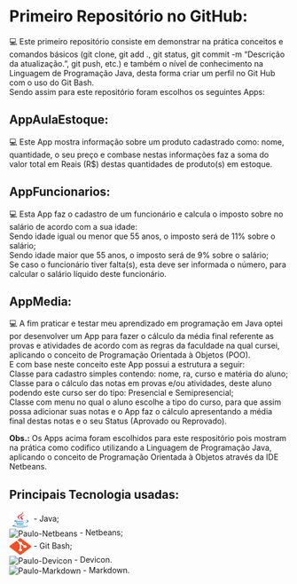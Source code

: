 # Primeiro Repositório no GitHub:
💻  Este primeiro repositório consiste em demonstrar na prática conceitos e comandos básicos (git clone, git add ., git status, git commit -m “Descrição da atualização.”, git push, etc.) e também o nível de conhecimento na Linguagem de Programação Java, desta forma criar um perfil no Git Hub com o uso do Git Bash.<br>
Sendo assim para este repositório foram escolhos os seguintes Apps:

## AppAulaEstoque:
💻  Este App mostra informação sobre um produto cadastrado como: nome, quantidade, o seu preço e combase nestas informações faz a soma do valor total em Reais (R$) destas quantidades de produto(s) em estoque.

## AppFuncionarios:
💻  Esta App faz o cadastro de um funcionário e calcula o imposto sobre no salário de acordo com a sua idade:<br>
Sendo idade igual ou menor que 55 anos, o imposto será de 11% sobre o salário;<br> 
Sendo idade maior que 55 anos, o imposto será de 9% sobre o salário;<br>
Se caso o funcionário tiver falta(s), esta deve ser informada o número, para calcular o salário líquido deste funcionário. 

## AppMedia:
💻  A fim praticar e testar meu aprendizado em programação em Java optei por desenvolver um App para fazer o cálculo da média final referente as provas e atividades de acordo com as regras da faculdade na qual cursei, aplicando o conceito de Programação Orientada à Objetos (POO).<br>
E com base neste conceito este App possui a estrutura a seguir:<br>
Classe para cadastro simples contendo: nome, ra, curso e matéria do aluno;<br>
Classe para o cálculo das notas em provas e/ou atividades, deste aluno podendo este curso ser do tipo: Presencial e Semipresencial;<br>
Classe com menu no qual o aluno escolhe a tipo do curso, para que assim possa adicionar suas notas e o App faz o cálculo apresentando a média final destas notas e o seu Status (Aprovado ou Reprovado).

<strong>Obs.:</strong> Os Apps acima foram escolhidos para este respositório pois mostram na prática como codifico  utilizando a Linguagem de Programação Java, aplicando o conceito de Programação Orientada à Objetos através da IDE Netbeans.

##

## Principais Tecnologia usadas:

  <img align="center" alt="Paulo-Java" height="30" width="40" src="https://github.com/devicons/devicon/blob/master/icons/java/java-original.svg"> - Java;<br>
  <img align="center" alt="Paulo-Netbeans" height="30" width="40" src="https://upload.wikimedia.org/wikipedia/commons/9/98/Apache_NetBeans_Logo.svg"> - Netbeans;<br>
  <img align="center" alt="Paulo-Git" height="30" width="40" src="https://raw.githubusercontent.com/devicons/devicon/master/icons/git/git-plain.svg"> - Git Bash;<br>
  <img align="center" alt="Paulo-Devicon" height="30" width="40" src="https://cdn.jsdelivr.net/gh/devicons/devicon/icons/devicon/devicon-original.svg"> - Devicon.<br>
  <img align="center" alt="Paulo-Markdown" height="30" width="40" src="https://cdn.jsdelivr.net/gh/devicons/devicon/icons/markdown/markdown-original.svg"> - Markdown.<br>